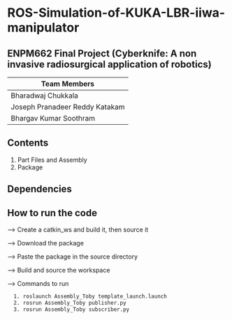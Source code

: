 # ROS-Simulation-of-KUKA-LBR-iiwa-manipulator

## ENPM662 Final Project (Cyberknife: A non invasive radiosurgical application of robotics)

|Team Members
|--
|Bharadwaj Chukkala
|Joseph Pranadeer Reddy Katakam
|Bhargav Kumar Soothram


## Contents
1. Part Files and Assembly
2. Package

## Dependencies


## How to run the code
--> Create a catkin_ws and build it, then source it

--> Download the package

--> Paste the package in the source directory

--> Build and source the workspace

--> Commands to run

```bash
  1. roslaunch Assembly_Toby template_launch.launch
  2. rosrun Assembly_Toby publisher.py
  3. rosrun Assembly_Toby subscriber.py
```


